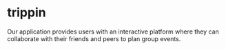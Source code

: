 # trippin
Our application provides users with an interactive platform where they can collaborate with their friends and peers to plan group events. 
